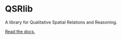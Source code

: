 QSRlib
======

A library for Qualitative Spatial Relations and Reasoning.

[Read the docs.](http://qsrlib.readthedocs.org)
